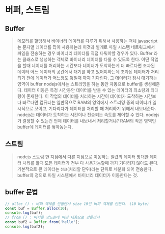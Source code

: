 # 버퍼, 스트림

## Buffer
> 메모리를 할당해서 바이너리 데이터를 다루기 위해서 사용하는 객체
> javascript는 문자열 데이터를 많이 사용하는데 이것과 별개로 파일 시스템
> 네트워크에서 파일을 전송하는 경우 바이너리 데이터를 직접 다뤄야할 경우가 있다.
> Buffer 라는 클래스로 생성하는 객체로 바이너리 데이터를 다룰 수 있도록 한다.
> 어떤 작업을 할때 데이터를 처리하는 시간보다 데이터가 도착하는게 더 빠르다면
> 초과된 데이터 어느 데이터의 공간에서 대기를 하고 있어야하는데
> 초과된 데이터가 처리되기 전에 데이터가 어느정도 쌓일때 까지 기다린다.
> 그 데이터가 잠시 대기하는 영역이 buffer
> nodejs에서는 스트리밍을 하는 동안 자동으로 buffer를 생성해준다.
> 데이터 이동은 특정 시간동안 데이터를 받을 수 있는 데이터의 최소량과 최대량이 존재한다.
> 이 작업의 데이터를 처리하는 시간이 데이터가 도착하는 시간보다 빠르다면
> 컴퓨터는 일반적으로 RAM의 영역에서 스트리밍 중의 데이터가 일시적으로 모이고, 기다리다가 
> 데이터를 처리할 때 처리하기 위해서 내보내준다.
> nodejs는 데이터가 도착하는 시간이나 전송되는 속도를 제어할 수 있다.
> nodejs가 결정할 수 있는건 언제 데이터를 내보내서 처리할거냐?
> RAM의 작은 영역인 buffer에 데이터를 쌓아놓는다.


## 스트림
> nodejs 스트림
> 한 지점에서 다른 지점으로 이동하는 일련의 데이터
> 방대한 데이터 처리를 할때 모든 데이터가 전부 다 사용가능할때 까지 기다리지 않아도 된다.
> 기본적으로 큰 데이터는 `청크`(처리할 단위)라는 단위로 세분화 되어 전송한다.
> buffer의 정의로 파일 시스템에서 바이너리 데이터가 이동한다는 것.

## buffer 문법
```js
// alloc () : 버퍼 객체를 만들면서 size 10인 버퍼 객체를 만든다. (10 byte)
const buf = Buffer.alloc(10);
console.log(buf);
// from () : 버퍼를 만드는데 어떤 내용으로 만들건지
const buf2 = Buffer.from('hello');
console.log(buf2);
```